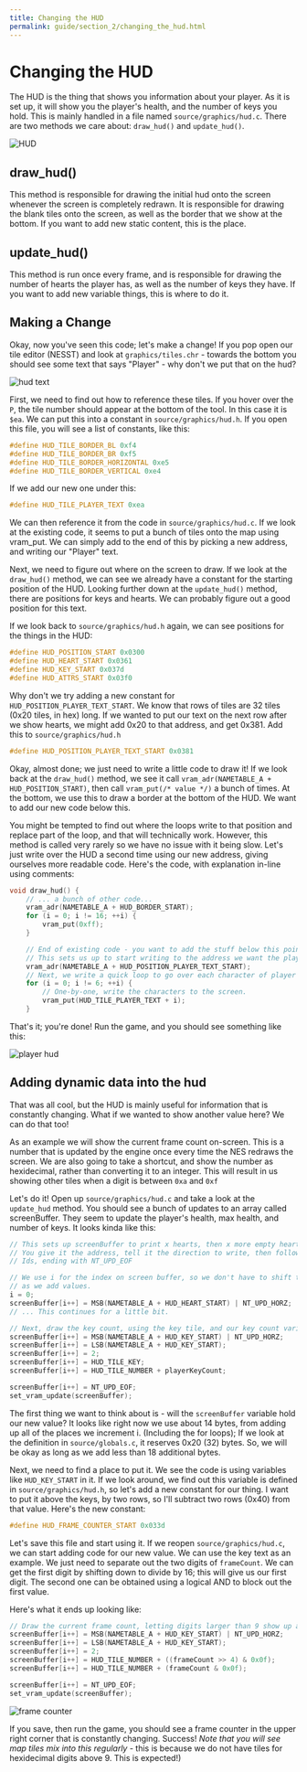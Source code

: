 ```yaml
---
title: Changing the HUD
permalink: guide/section_2/changing_the_hud.html
---
```

# Changing the HUD

The HUD is the thing that shows you information about your player. As it is set up, it will
show you the player's health, and the number of keys you hold. This is mainly handled in a 
file named `source/graphics/hud.c`. There are two methods we care about: `draw_hud()` and
`update_hud()`.

![HUD](../images/hud_before.png) 

## draw_hud()

This method is responsible for drawing the initial hud onto the screen whenever the screen
is completely redrawn. It is responsible for drawing the blank tiles onto the screen, as
well as the border that we show at the bottom. If you want to add new static content, this
is the place.

## update_hud()

This method is run once every frame, and is responsible for drawing the number of hearts
the player has, as well as the number of keys they have. If you want to add new variable
things, this is where to do it. 

## Making a Change

Okay, now you've seen this code; let's make a change! If you pop open our tile editor
(NESST) and look at `graphics/tiles.chr` - towards the bottom you should see some text
that says "Player" - why don't we put that on the hud?

![hud text](../images/nesst_player_text.png)

First, we need to find out how to reference these tiles. If you hover over the `P`, the
tile number should appear at the bottom of the tool. In this case it is `$ea`. We can
put this into a constant in `source/graphics/hud.h`. If you open this file, you will 
see a list of constants, like this:

```c
#define HUD_TILE_BORDER_BL 0xf4
#define HUD_TILE_BORDER_BR 0xf5
#define HUD_TILE_BORDER_HORIZONTAL 0xe5
#define HUD_TILE_BORDER_VERTICAL 0xe4
```

If we add our new one under this:
```c 
#define HUD_TILE_PLAYER_TEXT 0xea
```

We can then reference it from the code in `source/graphics/hud.c`. If we look at the
existing code, it seems to put a bunch of tiles onto the map using vram_put. We can
simply add to the end of this by picking a new address, and writing our "Player" text.

Next, we need to figure out where on the screen to draw. If we look at the `draw_hud()`
method, we can see we already have a constant for the starting position of the HUD. Looking
further down at the `update_hud()` method, there are positions for keys and hearts. We can 
probably figure out a good position for this text.

If we look back to `source/graphics/hud.h` again, we can see positions for the things in the HUD:
```c
#define HUD_POSITION_START 0x0300
#define HUD_HEART_START 0x0361
#define HUD_KEY_START 0x037d
#define HUD_ATTRS_START 0x03f0
```

Why don't we try adding a new constant for `HUD_POSITION_PLAYER_TEXT_START`. We know that rows
of tiles are 32 tiles (0x20 tiles, in hex) long. If we wanted to put our text on the next row
after we show hearts, we might add 0x20 to that address, and get 0x381. Add this to 
`source/graphics/hud.h`
```c
#define HUD_POSITION_PLAYER_TEXT_START 0x0381
```

Okay, almost done; we just need to write a little code to draw it! If we look back at the 
`draw_hud()` method, we see it call `vram_adr(NAMETABLE_A + HUD_POSITION_START)`, then call
`vram_put(/* value */)` a bunch of times. At the bottom, we use this to draw a border at the bottom
of the HUD. We want to add our new code below this.

You might be tempted to find out where the loops write to that position and replace part of the loop, 
and that will technically work. However, this method is called very rarely so we have no issue with
it being slow. Let's just write over the HUD a second time using our new address, giving ourselves
more readable code. Here's the code, with explanation in-line using comments: 

```c
void draw_hud() {
    // ... a bunch of other code...
    vram_adr(NAMETABLE_A + HUD_BORDER_START);
    for (i = 0; i != 16; ++i) {
        vram_put(0xff);
    }

    // End of existing code - you want to add the stuff below this point!
    // This sets us up to start writing to the address we want the player text at.
    vram_adr(NAMETABLE_A + HUD_POSITION_PLAYER_TEXT_START);
    // Next, we write a quick loop to go over each character of player and write it.
    for (i = 0; i != 6; ++i) {
        // One-by-one, write the characters to the screen.
        vram_put(HUD_TILE_PLAYER_TEXT + i);
    }
```

That's it; you're done! Run the game, and you should see something like this: 

![player hud](../images/player_hud.png)

## Adding dynamic data into the hud

That was all cool, but the HUD is mainly useful for information that is constantly changing. What if
we wanted to show another value here? We can do that too!

As an example we will show the current frame count on-screen. This is a number that is updated by the engine
once every time the NES redraws the screen. We are also going to take a shortcut, and show the number as 
hexidecimal, rather than converting it to an integer. This will result in us showing other tiles when a 
digit is between `0xa` and `0xf`

Let's do it! Open up `source/graphics/hud.c` and take a look at the `update_hud` method. You should see
a bunch of updates to an array called screenBuffer. They seem to update the player's health, max health, 
and number of keys. It looks kinda like this: 

```c
// This sets up screenBuffer to print x hearts, then x more empty hearts. 
// You give it the address, tell it the direction to write, then follow up with
// Ids, ending with NT_UPD_EOF

// We use i for the index on screen buffer, so we don't have to shift things around
// as we add values. 
i = 0;
screenBuffer[i++] = MSB(NAMETABLE_A + HUD_HEART_START) | NT_UPD_HORZ;
// ... This continues for a little bit.

// Next, draw the key count, using the key tile, and our key count variable
screenBuffer[i++] = MSB(NAMETABLE_A + HUD_KEY_START) | NT_UPD_HORZ;
screenBuffer[i++] = LSB(NAMETABLE_A + HUD_KEY_START);
screenBuffer[i++] = 2;
screenBuffer[i++] = HUD_TILE_KEY;
screenBuffer[i++] = HUD_TILE_NUMBER + playerKeyCount;

screenBuffer[i++] = NT_UPD_EOF;
set_vram_update(screenBuffer);
```

The first thing we want to think about is - will the `screenBuffer` variable hold our new value? It
looks like right now we use about 14 bytes, from adding up all of the places we increment i. (Including
the for loops); If we look at the definition in `source/globals.c`, it reserves 0x20 (32) bytes. So, we
will be okay as long as we add less than 18 additional bytes.

Next, we need to find a place to put it. We see the code is using variables like `HUD_KEY_START` in
it. If we look around, we find out this variable is defined in `source/graphics/hud.h`, so let's add a
new constant for our thing. I want to put it above the keys, by two rows, so I'll subtract two rows (0x40)
from that value. Here's the new constant: 

```c
#define HUD_FRAME_COUNTER_START 0x033d
```

Let's save this file and start using it. If we reopen `source/graphics/hud.c`, we can start adding code
for our new value. We can use the key text as an example. We just need to separate out the two digits
of `frameCount`. We can get the first digit by shifting down to divide by 16; this will give us our
first digit. The second one can be obtained using a logical AND to block out the first value.

Here's what it ends up looking like:

```c
// Draw the current frame count, letting digits larger than 9 show up as tiles
screenBuffer[i++] = MSB(NAMETABLE_A + HUD_KEY_START) | NT_UPD_HORZ;
screenBuffer[i++] = LSB(NAMETABLE_A + HUD_KEY_START);
screenBuffer[i++] = 2;
screenBuffer[i++] = HUD_TILE_NUMBER + ((frameCount >> 4) & 0x0f);
screenBuffer[i++] = HUD_TILE_NUMBER + (frameCount & 0x0f);

screenBuffer[i++] = NT_UPD_EOF;
set_vram_update(screenBuffer);
``` 

![frame counter](../images/hud_frame_count.png)

If you save, then run the game, you should see a frame counter in the upper right corner that is constantly changing. 
Success! _Note that you will see map tiles mix into this regularly_ - this is because we do not have tiles for 
hexidecimal digits above 9. This is expected!)